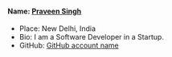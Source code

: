 #### Name: [Praveen Singh](https://github.com/praveensinghrajput23)

- Place: New Delhi, India
- Bio: I am a Software Developer in a Startup.
- GitHub: [GitHub account name](https://github.com/praveensinghrajput23)
